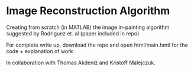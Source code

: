 # Image Reconstruction Algorithm

Creating from scratch (in MATLAB) the image in-painting algorithm suggested by Rodriguez et. al (paper included in repo)

For complete write up, download the repo and open html/main.hmtl for the code + explanation of work

In collaboration with Thomas Akdeniz and Kristoff Malejczuk.


